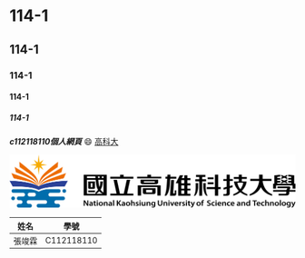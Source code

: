 # 114-1
## 114-1
### 114-1
#### 114-1
##### 114-1
***c112118110個人網頁***
😄 [高科大](https://www.nkust.edu.tw/)

![image](https://github.com/ChunlinChang/114-1a/blob/main/nkust-title.png)

|  姓名   | 學號  |
|  ----  | ----  |
| 張竣霖  | C112118110 |
